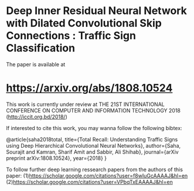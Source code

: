 # Deep Inner Residual Neural Network with Dilated Convolutional Skip Connections : Traffic Sign Classification

The paper is available at 
# https://arxiv.org/abs/1808.10524

This work is currently under review at THE 21ST INTERNATIONAL CONFERENCE ON COMPUTER AND INFORMATION TECHNOLOGY 2018 (http://iccit.org.bd/2018/)

If interested to cite this work, you may wanna follow the following bibtex:

@article{saha2018total,
  title={Total Recall: Understanding Traffic Signs using Deep Hierarchical Convolutional Neural Networks},
  author={Saha, Sourajit and Kamran, Sharif Amit and Sabbir, Ali Shihab},
  journal={arXiv preprint arXiv:1808.10524},
  year={2018}
}

To follow further deep learning ressearch papers from the authors of this paper:
(1)https://scholar.google.com/citations?user=f8wIuGcAAAAJ&hl=en
(2)https://scholar.google.com/citations?user=VPbqTxEAAAAJ&hl=en
